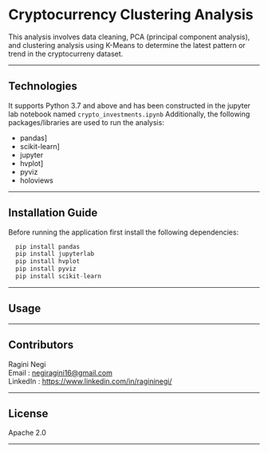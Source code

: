 # Cryptocurrency Clustering Analysis

This analysis involves data cleaning, PCA (principal component analysis), and clustering analysis using K-Means to determine the latest pattern or trend in the cryptocurreny dataset.


---

## Technologies

It supports Python 3.7 and above and has been constructed in the jupyter lab notebook named ```crypto_investments.ipynb```
Additionally, the following packages/libraries are used to run the analysis:

- pandas]
- scikit-learn]
- jupyter
- hvplot]
- pyviz
- holoviews

---

## Installation Guide

Before running the application first install the following dependencies:

```python
  pip install pandas
  pip install jupyterlab 
  pip install hvplot
  pip install pyviz
  pip install scikit-learn

```
---

## Usage



---

## Contributors
 
Ragini Negi  
Email : negiragini16@gmail.com <br>
LinkedIn : https://www.linkedin.com/in/ragininegi/

---

## License

Apache 2.0

---
